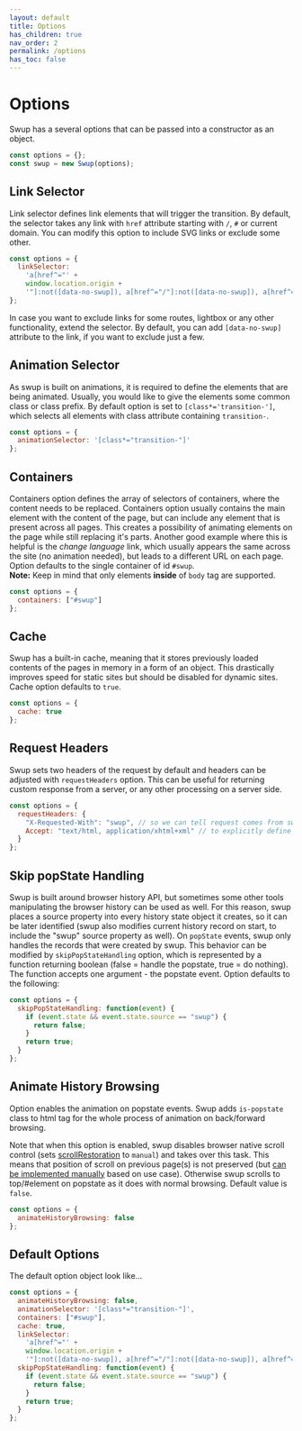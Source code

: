 ```yaml
---
layout: default
title: Options
has_children: true
nav_order: 2
permalink: /options
has_toc: false
---
```


# Options

Swup has a several options that can be passed into a constructor as an object.

```javascript
const options = {};
const swup = new Swup(options);
```

## Link Selector

Link selector defines link elements that will trigger the transition. By default, the selector takes any link with `href` attribute starting with `/`, `#` or current domain.
You can modify this option to include SVG links or exclude some other.

```javascript
const options = {
  linkSelector:
    'a[href^="' +
    window.location.origin +
    '"]:not([data-no-swup]), a[href^="/"]:not([data-no-swup]), a[href^="#"]:not([data-no-swup])'
};
```

In case you want to exclude links for some routes, lightbox or any other functionality, extend the selector.
By default, you can add `[data-no-swup]` attribute to the link, if you want to exclude just a few.

## Animation Selector

As swup is built on animations, it is required to define the elements that are being animated. Usually, you would like to give the elements some common class or class prefix.
By default option is set to `[class*='transition-']`, which selects all elements with class attribute containing `transition-`.

```javascript
const options = {
  animationSelector: '[class*="transition-"]'
};
```

## Containers

Containers option defines the array of selectors of containers, where the content needs to be replaced.
Containers option usually contains the main element with the content of the page, but can include any element that is present across all pages.
This creates a possibility of animating elements on the page while still replacing it's parts.
Another good example where this is helpful is the _change language_ link, which usually appears the same across the site (no animation needed),
but leads to a different URL on each page.
Option defaults to the single container of id `#swup`.  
**Note:** Keep in mind that only elements **inside** of `body` tag are supported.

```javascript
const options = {
  containers: ["#swup"]
};
```

## Cache

Swup has a built-in cache, meaning that it stores previously loaded contents of the pages in memory in a form of an object.
This drastically improves speed for static sites but should be disabled for dynamic sites. Cache option defaults to `true`.

```javascript
const options = {
  cache: true
};
```

## Request Headers

Swup sets two headers of the request by default and headers can be adjusted with `requestHeaders` option.
This can be useful for returning custom response from a server, or any other processing on a server side.

```javascript
const options = {
  requestHeaders: {
    "X-Requested-With": "swup", // so we can tell request comes from swup
    Accept: "text/html, application/xhtml+xml" // to explicitly define what response we are expecting
  }
};
```

## Skip popState Handling

Swup is built around browser history API, but sometimes some other tools manipulating the browser history can be used as well.
For this reason, swup places a source property into every history state object it creates, so it can be later identified (swup also modifies current history record on start, to include the "swup" source property as well).
On `popState` events, swup only handles the records that were created by swup.
This behavior can be modified by `skipPopStateHandling` option, which is represented by a function returning boolean (false = handle the popstate, true = do nothing).
The function accepts one argument - the popstate event. Option defaults to the following:

```javascript
const options = {
  skipPopStateHandling: function(event) {
    if (event.state && event.state.source == "swup") {
      return false;
    }
    return true;
  }
};
```

## Animate History Browsing

Option enables the animation on popstate events. Swup adds `is-popstate` class to html tag for the whole process of animation on back/forward browsing.

Note that when this option is enabled, swup disables browser native scroll control (sets [scrollRestoration](https://developers.google.com/web/updates/2015/09/history-api-scroll-restoration) to `manual`) and takes over this task.
This means that position of scroll on previous page(s) is not preserved (but [can be implemented manually](https://github.com/swup/swup/issues/48#issuecomment-423854819) based on use case).
Otherwise swup scrolls to top/#element on popstate as it does with normal browsing. Default value is `false`.

```javascript
const options = {
  animateHistoryBrowsing: false
};
```

## Default Options

The default option object look like...

```javascript
const options = {
  animateHistoryBrowsing: false,
  animationSelector: '[class*="transition-"]',
  containers: ["#swup"],
  cache: true,
  linkSelector:
    'a[href^="' +
    window.location.origin +
    '"]:not([data-no-swup]), a[href^="/"]:not([data-no-swup]), a[href^="#"]:not([data-no-swup])',
  skipPopStateHandling: function(event) {
    if (event.state && event.state.source == "swup") {
      return false;
    }
    return true;
  }
};
```
